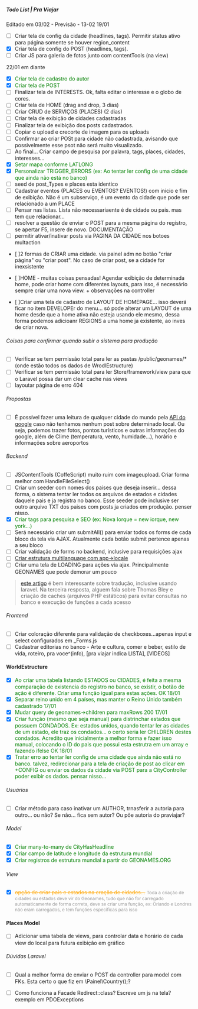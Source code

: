 ##### Todo List | Pra Viajar

Editado em 03/02 - Previsão - 13-02
19/01
-[ ] Criar tela de config da cidade (headlines, tags). Permitir status ativo para página somente se houver region_content
-[x] Criar tela de config do POST (headlines, tags).
-[ ] Criar JS para galeria de fotos junto com contentTools (na view)

22/01 em diante
-[x] <span style="color: green">Criar tela de cadastro do autor</span>
-[x] <span style="color: green">Criar tela de POST</span>
-[ ] Finalizar tela de INTERESTS. Ok, falta editar o interesse e o globo de cores.
-[ ] Criar tela de HOME (drag and drop, 3 dias)
-[ ] Criar CRUD de SERVIÇOS (PLACES) (2 dias)
-[ ] Criar tela de exibição de cidades cadastradas
-[ ] Finalizar tela de exibição dos posts cadastrados.
-[ ] Copiar o upload e crecorte de imagem para os uploads
-[ ] Confirmar ao criar POSt para cidade não cadastrada, avisando que possivelmente esse psot não será muito visualizado.
-[ ] Ao final... Criar campo de pesquisa por palavra, tags, places, cidades, interesses...
-[x] <span style="color: green">Setar mapa conforme LATLONG</span>
-[x] <span style="color: green">Personalizar TRIGGER_ERRORS (ex: Ao tentar ler config de uma cidade que
ainda não está no banco)</span>
- [ ] seed de post_Types e places esta identico
- [ ] Cadastrar eventos (PLACES ou EVENTOS? EVENTOS!) com inicio e fim de exibição. Não é um subserviço, é um evento da cidade que pode ser relacionado a um PLACE
- [ ] Pensar nas listas. Lista não necessariaente é de cidade ou pais. mas tem que relacionar...
- [ ] resolver a questão de enviar o POST para a mesma página do registro, se apertar F5, insere de novo.
DOCUMENTAÇÃO
- [ ] permitir ativar/inativar posts via PAGINA DA CIDADE nos botoes multaction

- [ ]2 formas de CRIAR uma cidade. via painel adm no botão "criar página" ou "criar post". No caso de criar post, se a cidade for inexsistente

- [ ]HOME - muitas coisas pensadas! Agendar exibição de determinada home, pode criar home com 
diferentes layouts, para isso, é necessário sempre criar uma nova view. + observações na controller

- [ ]Criar uma tela de cadastro de LAYOUT DE HOMEPAGE... isso deverá ficar no item DEVELOPEr do menu... só pode alterar um LAYOUT de uma home desde que a home ativa não esteja usando ele mesmo, dessa forma podemos adicioanr REGIONS a uma home ja existente, ao inves de criar nova.
###### Coisas para confirmar quando subir o sistema para produção

-[ ] Verificar se tem permissão total para ler as pastas /public/geonames/* (onde estão todos os dados de WrodlEstructure)
-[ ] Verificar se tem permissão total para ler Store/framework/view para que o Laravel possa dar um clear cache nas views
-[ ] layoutar página de erro 404
###### Propostas

-[ ] É possível fazer uma leitura de qualquer cidade do mundo pela [API do google](https://developers.google.com/places/web-service/) caso
não tenhamos nenhum post sobre determinado local. Ou seja, podemos trazer fotos, pontos turísticos e outras informações do google, além de Clime (temperatura, vento, humidade...), horário e informações sobre aeroportos

###### Backend

-[ ] JSContentTools (CoffeScript) muito ruim com imageupload. Criar forma melhor com HandleFileSelect()
-[ ] Criar um seeder com nomes dos paises que deseja inserir... dessa forma, o sistema tentar ler todos os arquivos de estados e cidades daquele pais e ja registra no banco. Esse seeder pode inclusive ser outro arquivo TXT dos paises com posts ja criados em produção. penser nisso.
-[x] <span style="color: green">Criar tags para pesquisa e SEO (ex: Nova 
Iorque = new iorque, new york...)</span>
-[ ] Será necessário criar um submitAll() para enviar todos os forms de cada bloco da tela via AJAX. Atualmente cada botão submit pertence apenas a seu bloco
-[ ] Criar validação de forms no backend, inclusive para requisições ajax
-[ ] [Criar estrutura multilanguage com app->locale](http://stackoverflow.com/questions/25082154/how-to-create-multilingual-translated-routes-in-laravel)
- [ ] Criar uma tela de LOADING para ações via ajax. Principalmente GEONAMES que 
pode demorar um pouco
> [este artigo](http://stackoverflow.com/questions/19249159/best-practice-multi-language-website) é bem interessante sobre tradução, inclusive usando laravel. Na terceira resposta, alguem fala sobre Thomas Bley e criação de caches (arquivos PHP estáticos) para evitar consultas no banco e execução de funções a cada acesso
###### Frontend
-[ ] Criar coloração diferente para validação de checkboxes...apenas input e select configurados em _Forms.js
- [ ] Cadastrar editorias no banco - Arte e cultura, comer e beber, estilo de vida, roteiro, pra voce^(info), [pra viajar indica LISTA], [VIDEOS]
#### WorldEstructure 

- [x] <span style="color: green">Ao criar uma tabela listando ESTADOS ou CIDADES, é feita 
a mesma comparação de existencia do registro no banco, se existir, o botão de ação é 
diferente. Criar uma função igual para estas ações. OK 18/01</span>
- [x] <span style="color: green">Separar reino unido em 4 países, mas manter o Reino Unido também cadastrado 17/01</span>
- [x] <span style="color: green">Mudar query de geonames->children para maxRows 200 17/01</span>
- [x] <span style="color: green">Criar função (mesmo que seja manual) para distrinchar 
estados que possuem CONDADOS. Ex: estados unidos, quando tentar ler as cidades de um 
estado, ele traz os condados... o certo seria ler CHILDREN destes condados. 
Acredito que inicialmente a melhor forma e fazer isso manual, colocando o ID do pais 
que possui esta estrutra em um array e fazendo ifelse OK 18/01</span>
- [x] <span style="color: green">Tratar erro ao tentar ler config de uma cidade que ainda não está no banco.
talvez, redirecionar para a tela de criação de post ao clicar em +CONFIG ou enviar
os dados da cidade via POST para a CityController poder exibir os dados. pensar nisso...</span>

###### Usuários

- [ ] Criar método para caso inativar um AUTHOR, trnasferir a autoria para outro... ou não? Se não... fica sem autor? Ou põe autoria do praviajar? 

###### Model

-[x] <span style="color: green">Criar many-to-many de CityHasHeadline</span>
-[x] <span style="color: green">Criar campo de latitude e longitude da estrutura 
mundial</span>
-[x] <span style="color: green">Criar registros de estrutura mundial a partir do 
GEONAMES.ORG</span>

###### View
-[x] <span style="color: orange; text-decoration: line-through;">opção de criar pais 
e estados na cração de cidades...</span> <span style="font-size: 12px; color: #999;">Toda a criação 
de cidades ou estados deve vir do Geonames, tudo que não for carregado automaticamente 
de forma correta, deve se criar uma função, ex: Orlando e Londres não eram carregados, 
e tem funções específicas para isso</span>


#### Places Model
-[ ] Adicionar uma tabela de views, para controlar data e horário de cada view do local para futura exibição em gráfico

###### Dúvidas Laravel
-[ ] Qual a melhor forma de enviar o POST da controller para model com FKs. Esta certo o que fiz em \Painel\Country();?
-[ ] Como funciona a Facade Redirect::class? Escreve um js na tela? exemplo em PDOExceptions


